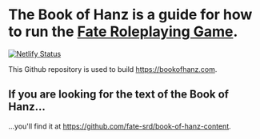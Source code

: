 # The Book of Hanz is a guide for how to run the [Fate Roleplaying Game](https://fate-srd.com).

[![Netlify Status](https://api.netlify.com/api/v1/badges/842fa580-c6b6-4193-aa0e-8ed0612cb4e6/deploy-status)](https://app.netlify.com/sites/book-of-hanz/deploys)

This Github repository is used to build https://bookofhanz.com.

## If you are looking for the text of the Book of Hanz...

...you'll find it at https://github.com/fate-srd/book-of-hanz-content.
